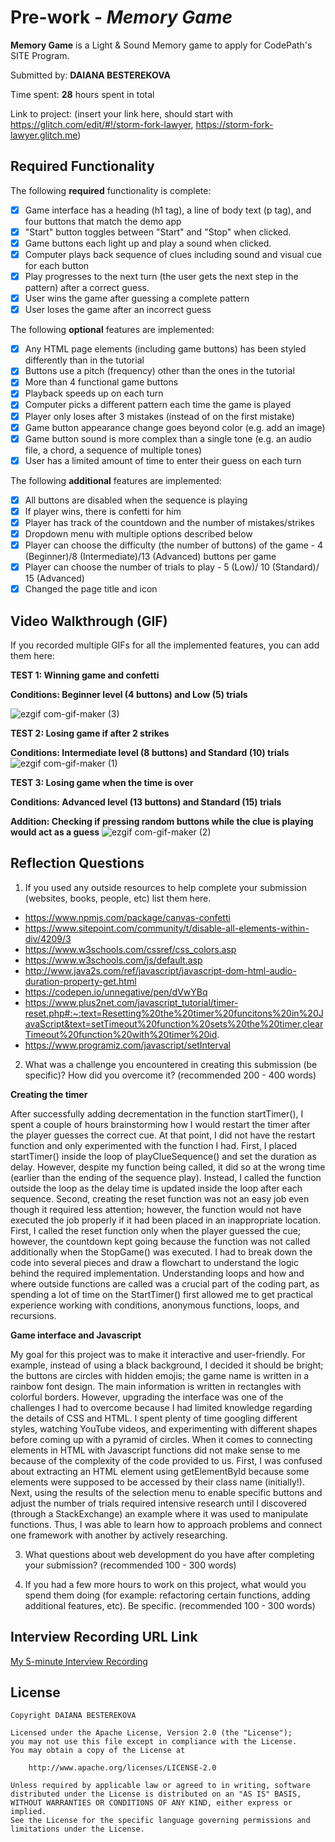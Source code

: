# Pre-work - *Memory Game*

**Memory Game** is a Light & Sound Memory game to apply for CodePath's SITE Program. 

Submitted by: **DAIANA BESTEREKOVA**

Time spent: **28** hours spent in total

Link to project: (insert your link here, should start with https://glitch.com/edit/#!/storm-fork-lawyer, https://storm-fork-lawyer.glitch.me)

## Required Functionality

The following **required** functionality is complete:

* [X] Game interface has a heading (h1 tag), a line of body text (p tag), and four buttons that match the demo app
* [X] "Start" button toggles between "Start" and "Stop" when clicked. 
* [X] Game buttons each light up and play a sound when clicked. 
* [X] Computer plays back sequence of clues including sound and visual cue for each button
* [X] Play progresses to the next turn (the user gets the next step in the pattern) after a correct guess. 
* [X] User wins the game after guessing a complete pattern
* [X] User loses the game after an incorrect guess

The following **optional** features are implemented:

* [X] Any HTML page elements (including game buttons) has been styled differently than in the tutorial
* [X] Buttons use a pitch (frequency) other than the ones in the tutorial
* [X] More than 4 functional game buttons
* [X] Playback speeds up on each turn
* [X] Computer picks a different pattern each time the game is played
* [X] Player only loses after 3 mistakes (instead of on the first mistake)
* [X] Game button appearance change goes beyond color (e.g. add an image)
* [X] Game button sound is more complex than a single tone (e.g. an audio file, a chord, a sequence of multiple tones)
* [X] User has a limited amount of time to enter their guess on each turn

The following **additional** features are implemented:

- [X] All buttons are disabled when the sequence is playing 
- [X] If player wins, there is confetti for him 
- [X] Player has track of the countdown and the number of mistakes/strikes 
- [X] Dropdown menu with multiple options described below
- [X] Player can choose the difficulty (the number of buttons) of the game - 4 (Beginner)/8 (Intermediate)/13 (Advanced) buttons per game
- [X] Player can choose the number of trials to play - 5 (Low)/ 10 (Standard)/ 15 (Advanced)
- [X] Changed the page title and icon

## Video Walkthrough (GIF)

If you recorded multiple GIFs for all the implemented features, you can add them here:

**TEST 1: Winning game and confetti**

**Conditions: Beginner level (4 buttons) and Low (5) trials**

![ezgif com-gif-maker (3)](https://user-images.githubusercontent.com/85840329/164339975-90bbc979-2c76-461f-a8ab-56df1f772f9f.gif)


**TEST 2: Losing game if after 2 strikes**

**Conditions: Intermediate level (8 buttons) and Standard (10) trials**
![ezgif com-gif-maker (1)](https://user-images.githubusercontent.com/85840329/164333775-705f7a8a-48e5-4659-a048-3d13209b2e2c.gif)


**TEST 3: Losing game when the time is over**

**Conditions: Advanced level (13 buttons) and Standard (15) trials**

**Addition: Checking if pressing random buttons while the clue is playing would act as a guess**
![ezgif com-gif-maker (2)](https://user-images.githubusercontent.com/85840329/164334397-ac3b3bb5-7ef9-425d-9cc9-53055ca466b8.gif)

## Reflection Questions
1. If you used any outside resources to help complete your submission (websites, books, people, etc) list them here. 
- https://www.npmjs.com/package/canvas-confetti
- https://www.sitepoint.com/community/t/disable-all-elements-within-div/4209/3
- https://www.w3schools.com/cssref/css_colors.asp
- https://www.w3schools.com/js/default.asp
- http://www.java2s.com/ref/javascript/javascript-dom-html-audio-duration-property-get.html
- https://codepen.io/unnegative/pen/dVwYBq
- https://www.plus2net.com/javascript_tutorial/timer-reset.php#:~:text=Resetting%20the%20timer%20funcitons%20in%20JavaScript&text=setTimeout%20function%20sets%20the%20timer,clearTimeout%20function%20with%20timer%20id.
- https://www.programiz.com/javascript/setInterval

2. What was a challenge you encountered in creating this submission (be specific)? How did you overcome it? (recommended 200 - 400 words) 

**Creating the timer**

After successfully adding decrementation in the function startTimer(), I spent a couple of hours brainstorming how I would restart the timer after the player guesses the correct cue. At that point, I did not have the restart function and only experimented with the function I had. First, I placed  startTimer() inside the loop of playClueSequence() and set the duration as delay. However, despite my function being called, it did so at the wrong time (earlier than the ending of the sequence play). Instead, I called the function outside the loop as the delay time is updated inside the loop after each sequence. Second, creating the reset function was not an easy job even though it required less attention; however, the function would not have executed the job properly if it had been placed in an inappropriate location. First, I called the reset function only when the player guessed the cue; however, the countdown kept going because the function was not called additionally when the StopGame() was executed. I had to break down the code into several pieces and draw a flowchart to understand the logic behind the required implementation. Understanding loops and how and where outside functions are called was a crucial part of the coding part, as spending a lot of time on the StartTimer() first allowed me to get practical experience working with conditions, anonymous functions, loops, and recursions. 
  
**Game interface and Javascript**

My goal for this project was to make it interactive and user-friendly. For example, instead of using a black background, I decided it should be bright; the buttons are circles with hidden emojis; the game name is written in a rainbow font design. The main information is written in rectangles with colorful borders. However, upgrading the interface was one of the challenges I had to overcome because I had limited knowledge regarding the details of CSS and HTML. I spent plenty of time googling different styles, watching YouTube videos, and experimenting with different shapes before coming up with a pyramid of circles. When it comes to connecting elements in HTML with Javascript functions did not make sense to me because of the complexity of the code provided to us. First, I was confused about extracting an HTML element using getElementById because some elements were supposed to be accessed by their class name (initially!). Next, using the results of the selection menu to enable specific buttons and adjust the number of trials required intensive research until I discovered (through a StackExchange) an example where it was used to manipulate functions. Thus, I was able to learn how to approach problems and connect one framework with another by actively researching. 

3. What questions about web development do you have after completing your submission? (recommended 100 - 300 words) 



4. If you had a few more hours to work on this project, what would you spend them doing (for example: refactoring certain functions, adding additional features, etc). Be specific. (recommended 100 - 300 words) 





## Interview Recording URL Link

[My 5-minute Interview Recording](https://www.loom.com/share/e967797c6af24f3e83860ad8faf28bcb?sharedAppSource=personal_library)


## License

    Copyright DAIANA BESTEREKOVA

    Licensed under the Apache License, Version 2.0 (the "License");
    you may not use this file except in compliance with the License.
    You may obtain a copy of the License at

        http://www.apache.org/licenses/LICENSE-2.0

    Unless required by applicable law or agreed to in writing, software
    distributed under the License is distributed on an "AS IS" BASIS,
    WITHOUT WARRANTIES OR CONDITIONS OF ANY KIND, either express or implied.
    See the License for the specific language governing permissions and
    limitations under the License.
